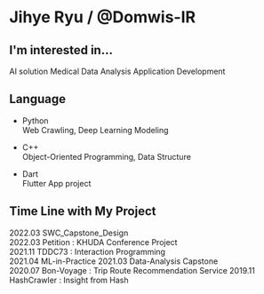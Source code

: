 # Jihye Ryu / @Domwis-IR

## I'm interested in... 
AI solution
Medical Data Analysis
Application Development

## Language 
- Python  
    Web Crawling, Deep Learning Modeling
    
- C++  
    Object-Oriented Programming, Data Structure
    
- Dart  
    Flutter App project

## Time Line with My Project
2022.03 SWC_Capstone_Design  
2022.03 Petition : KHUDA Conference Project  
2021.11 TDDC73 : Interaction Programming  
2021.04 ML-in-Practice 
2021.03 Data-Analysis Capstone  
2020.07 Bon-Voyage : Trip Route Recommendation Service
2019.11 HashCrawler : Insight from Hash

<!--
## Likes
MARVEL, EDM, Alcohol🍻
-->

<!--
**Domwis-IR/Domwis-IR** is a ✨ _special_ ✨ repository because its `README.md` (this file) appears on your GitHub profile.

Here are some ideas to get you started:

- 🔭 I’m currently working on ...
- 🌱 I’m currently learning ...
- 👯 I’m looking to collaborate on ...
- 🤔 I’m looking for help with ...
- 💬 Ask me about ...
- 📫 How to reach me: ...
- 😄 Pronouns: ...
- ⚡ Fun fact: ...
-->
